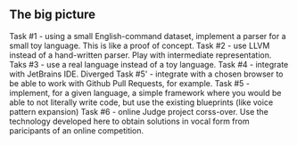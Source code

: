 ## The big picture
Task #1 - using a small English-command dataset, implement a parser for
a small toy language. This is like a proof of concept.
Task #2 - use LLVM instead of a hand-written parser. Play with
intermediate representation.
Taks #3 - use a real language instead of a toy language.
Task #4 - integrate with JetBrains IDE.
Diverged Task #5' - integrate with a chosen browser to be able to
work with Github Pull Requests, for example.
Task #5 - implement, for a given language, a simple framework where
you would be able to not literally write code, but use the existing
blueprints (like voice pattern expansion)
Task #6 - online Judge project corss-over. Use the technology developed
here to obtain solutions in vocal form from paricipants of an online
competition.
